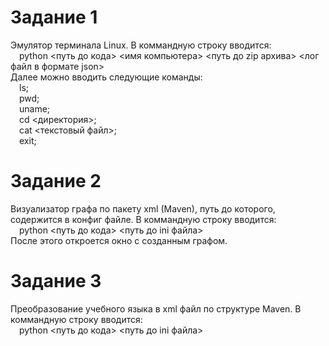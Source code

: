 # Задание 1
Эмулятор терминала Linux. В коммандную строку вводится:<br/>
&emsp;python <путь до кода> <имя компьютера> <путь до zip архива> <лог файл в формате json><br/>
Далее можно вводить следующие команды:<br/>
&emsp;ls;<br/>
&emsp;pwd;<br/>
&emsp;uname;<br/>
&emsp;cd <директория>;<br/>
&emsp;cat <текстовый файл>;<br/>
&emsp;exit;<br/>
# Задание 2
Визуализатор графа по пакету xml (Maven), путь до которого, содержится в конфиг файле. В коммандную строку вводится:<br/>
&emsp;python <путь до кода> <путь до ini файла><br/>
После этого откроется окно с созданным графом.
# Задание 3
Преобразование учебного языка в xml файл по структуре Maven. В коммандную строку вводится:<br/>
&emsp;python <путь до кода> <путь до ini файла><br/>

